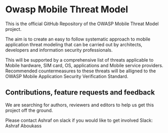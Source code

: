 # Owasp Mobile Threat Model

This is the official GitHub Repository of the OWASP Mobile Threat Model project.

The aim is to create an easy to follow systematic approach to mobile application threat modeling that can be carried out by architects, developers and information security professionals.

This will be supported by a comprehensive list of threats applicable to Mobile hardware, SIM card, OS, applications and Mobile service providers. Recommended countermeasures to these threats will be alligned to the OWASP Mobile Application Security Verification Standard. 

## Contributions, feature requests and feedback
We are searching for authors, reviewers and editors to help us get this project off the ground.

Please contact Ashraf on slack if you would like to get involved Slack: Ashraf Aboukass
